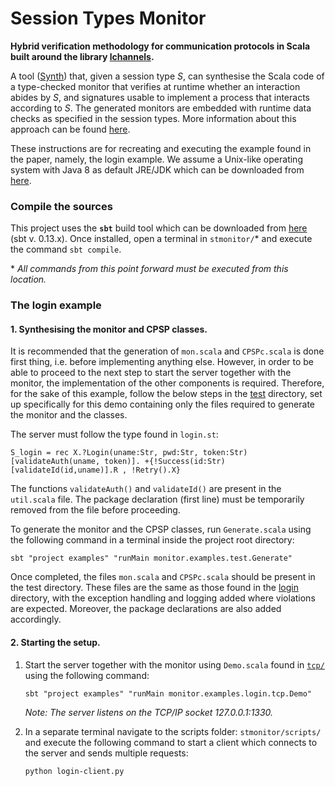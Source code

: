 # Session Types Monitor
**Hybrid verification methodology for communication protocols in Scala built around the library [lchannels](https://github.com/alcestes/lchannels).**

A tool ([Synth](https://github.com/chrisbartoloburlo/stmonitor/blob/master/monitor/src/main/scala/monitor/Synth.scala)) that, given a session type _S_, can synthesise the Scala code of a type-checked monitor that verifies at runtime whether an interaction abides by _S_, and signatures usable to implement a process that interacts according to _S_. The generated monitors are embedded with runtime data checks as specified in the session types. More information about this approach can be found [here]().

These instructions are for recreating and executing the example found in the paper, namely, the login example. We assume a Unix-like operating system with Java 8 as default JRE/JDK which can be downloaded from [here](https://www.oracle.com/java/technologies/javase-jdk8-downloads.html).

### Compile the sources
This project uses the **`sbt`** build tool which can be downloaded from [here](https://www.scala-sbt.org/0.13/docs/Setup.html) (sbt v. 0.13.x). Once installed, open a terminal in `stmonitor/`* and execute the command `sbt compile`.

\* _All commands from this point forward must be executed from this location._

### The login example

#### 1. Synthesising the monitor and CPSP classes.

It is recommended that the generation of `mon.scala` and `CPSPc.scala` is done first thing, i.e. before implementing anything else. However, in order to be able to proceed to the next step to start the server together with the monitor, the implementation of the other components is required. Therefore, for the sake of this example, follow the below steps in the [test](https://github.com/chrisbartoloburlo/stmonitor/tree/master/examples/src/main/scala/monitor/examples/test) directory, set up specifically for this demo containing only the files required to generate the monitor and the classes.

The server must follow the type found in `login.st`:
```
S_login = rec X.?Login(uname:Str, pwd:Str, token:Str)[validateAuth(uname, token)]. +{!Success(id:Str)[validateId(id,uname)].R , !Retry().X}
```

The functions `validateAuth()` and `validateId()` are present in the `util.scala` file. The package declaration (first line) must be temporarily removed from the file before proceeding.

To generate the monitor and the CPSP classes, run `Generate.scala` using the following command in a terminal inside the project root directory:
```
sbt "project examples" "runMain monitor.examples.test.Generate"
```
Once completed, the files `mon.scala` and `CPSPc.scala` should be present in the test directory. These files are the same as those found in the [login]() directory, with the exception handling and logging added where violations are expected. Moreover, the package declarations are also added accordingly.

#### 2. Starting the setup.
1. Start the server together with the monitor using `Demo.scala` found in [`tcp/`](https://github.com/chrisbartoloburlo/stmonitor/tree/master/examples/src/main/scala/monitor/examples/login/tcp) using the following command:
    ```
    sbt "project examples" "runMain monitor.examples.login.tcp.Demo"
    ```
   _Note: The server listens on the TCP/IP socket 127.0.0.1:1330._
   
2. In a separate terminal navigate to the scripts folder: `stmonitor/scripts/` and execute the following command to start a client which connects to the server and sends multiple requests:
   ```
   python login-client.py 
   ```